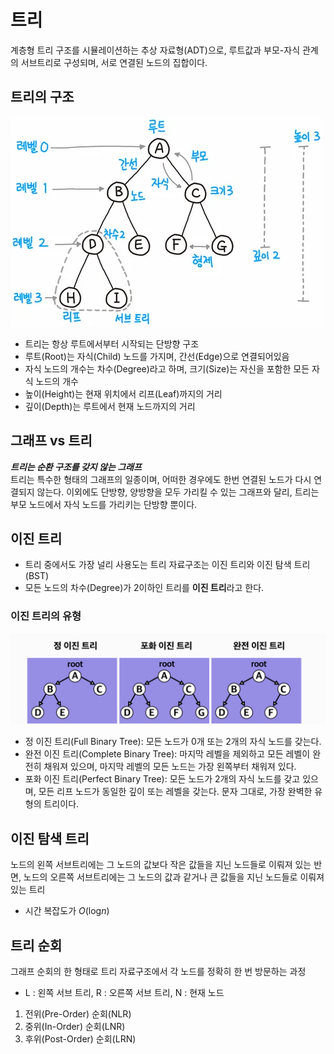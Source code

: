 # 트리
계층형 트리 구조를 시뮬레이션하는 추상 자료형(ADT)으로, 루트값과 부모-자식 관계의 서브트리로 구성되며, 서로 연결된 노드의 집합이다.

## 트리의 구조
![tree](./image/tree.webp)
- 트리는 항상 루트에서부터 시작되는 단방향 구조
- 루트(Root)는 자식(Child) 노드를 가지며, 간선(Edge)으로 연결되어있음
- 자식 노드의 개수는 차수(Degree)라고 하며, 크기(Size)는 자신을 포함한 모든 자식 노드의 개수
- 높이(Height)는 현재 위치에서 리프(Leaf)까지의 거리
- 깊이(Depth)는 루트에서 현재 노드까지의 거리

## 그래프 vs 트리
***트리는 순환 구조를 갖지 않는 그래프*** <br>
트리는 특수한 형태의 그래프의 일종이며, 어떠한 경우에도 한번 연결된 노드가 다시 연결되지 않는다. 이외에도 단방향, 양방향을 모두 가리킬 수 있는 그래프와 달리, 트리는 부모 노드에서 자식 노드를 가리키는 단방향 뿐이다.

## 이진 트리
- 트리 중에서도 가장 널리 사용도는 트리 자료구조는 이진 트리와 이진 탐색 트리(BST)
- 모든 노드의 차수(Degree)가 2이하인 트리를 **이진 트리**라고 한다.

### 이진 트리의 유형
![이진 트리의 유형](./image/binary_tree.png)
- 정 이진 트리(Full Binary Tree): 모든 노드가 0개 또는 2개의 자식 노드를 갖는다.
- 완전 이진 트리(Complete Binary Tree): 마지막 레벨을 제외하고 모든 레벨이 완전히 채워져 있으며, 마지막 레벨의 모든 노드는 가장 왼쪽부터 채워져 있다.
- 포화 이진 트리(Perfect Binary Tree): 모든 노드가 2개의 자식 노드를 갖고 있으며, 모든 리프 노드가 동일한 깊이 또는 레벨을 갖는다. 문자 그대로, 가장 완벽한 유형의 트리이다.

## 이진 탐색 트리
노드의 왼쪽 서브트리에는 그 노드의 값보다 작은 값들을 지닌 노드들로 이뤄져 있는 반면, 노드의 오른쪽 서브트리에는 그 노드의 값과 같거나 큰 값들을 지닌 노드들로 이뤄져 있는 트리
- 시간 복잡도가 *O*(log*n*)

## 트리 순회
그래프 순회의 한 형태로 트리 자료구조에서 각 노드를 정확히 한 번 방문하는 과정
<br>
- L : 왼쪽 서브 트리, R : 오른쪽 서브 트리, N : 현재 노드
1. 전위(Pre-Order) 순회(NLR)
2. 중위(In-Order) 순회(LNR)
3. 후위(Post-Order) 순회(LRN)